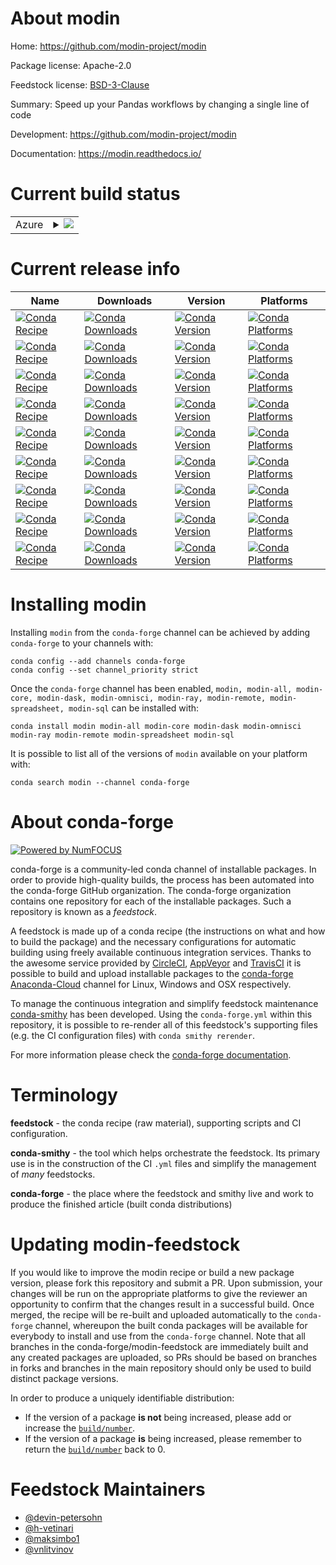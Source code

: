 About modin
===========

Home: https://github.com/modin-project/modin

Package license: Apache-2.0

Feedstock license: [BSD-3-Clause](https://github.com/conda-forge/modin-feedstock/blob/master/LICENSE.txt)

Summary: Speed up your Pandas workflows by changing a single line of code

Development: https://github.com/modin-project/modin

Documentation: https://modin.readthedocs.io/

Current build status
====================


<table>
    
  <tr>
    <td>Azure</td>
    <td>
      <details>
        <summary>
          <a href="https://dev.azure.com/conda-forge/feedstock-builds/_build/latest?definitionId=9616&branchName=master">
            <img src="https://dev.azure.com/conda-forge/feedstock-builds/_apis/build/status/modin-feedstock?branchName=master">
          </a>
        </summary>
        <table>
          <thead><tr><th>Variant</th><th>Status</th></tr></thead>
          <tbody><tr>
              <td>linux_64_python3.7.____cpython</td>
              <td>
                <a href="https://dev.azure.com/conda-forge/feedstock-builds/_build/latest?definitionId=9616&branchName=master">
                  <img src="https://dev.azure.com/conda-forge/feedstock-builds/_apis/build/status/modin-feedstock?branchName=master&jobName=linux&configuration=linux_64_python3.7.____cpython" alt="variant">
                </a>
              </td>
            </tr><tr>
              <td>linux_64_python3.8.____cpython</td>
              <td>
                <a href="https://dev.azure.com/conda-forge/feedstock-builds/_build/latest?definitionId=9616&branchName=master">
                  <img src="https://dev.azure.com/conda-forge/feedstock-builds/_apis/build/status/modin-feedstock?branchName=master&jobName=linux&configuration=linux_64_python3.8.____cpython" alt="variant">
                </a>
              </td>
            </tr><tr>
              <td>linux_64_python3.9.____cpython</td>
              <td>
                <a href="https://dev.azure.com/conda-forge/feedstock-builds/_build/latest?definitionId=9616&branchName=master">
                  <img src="https://dev.azure.com/conda-forge/feedstock-builds/_apis/build/status/modin-feedstock?branchName=master&jobName=linux&configuration=linux_64_python3.9.____cpython" alt="variant">
                </a>
              </td>
            </tr><tr>
              <td>osx_64_python3.7.____cpython</td>
              <td>
                <a href="https://dev.azure.com/conda-forge/feedstock-builds/_build/latest?definitionId=9616&branchName=master">
                  <img src="https://dev.azure.com/conda-forge/feedstock-builds/_apis/build/status/modin-feedstock?branchName=master&jobName=osx&configuration=osx_64_python3.7.____cpython" alt="variant">
                </a>
              </td>
            </tr><tr>
              <td>osx_64_python3.8.____cpython</td>
              <td>
                <a href="https://dev.azure.com/conda-forge/feedstock-builds/_build/latest?definitionId=9616&branchName=master">
                  <img src="https://dev.azure.com/conda-forge/feedstock-builds/_apis/build/status/modin-feedstock?branchName=master&jobName=osx&configuration=osx_64_python3.8.____cpython" alt="variant">
                </a>
              </td>
            </tr><tr>
              <td>osx_64_python3.9.____cpython</td>
              <td>
                <a href="https://dev.azure.com/conda-forge/feedstock-builds/_build/latest?definitionId=9616&branchName=master">
                  <img src="https://dev.azure.com/conda-forge/feedstock-builds/_apis/build/status/modin-feedstock?branchName=master&jobName=osx&configuration=osx_64_python3.9.____cpython" alt="variant">
                </a>
              </td>
            </tr><tr>
              <td>win_64_python3.7.____cpython</td>
              <td>
                <a href="https://dev.azure.com/conda-forge/feedstock-builds/_build/latest?definitionId=9616&branchName=master">
                  <img src="https://dev.azure.com/conda-forge/feedstock-builds/_apis/build/status/modin-feedstock?branchName=master&jobName=win&configuration=win_64_python3.7.____cpython" alt="variant">
                </a>
              </td>
            </tr><tr>
              <td>win_64_python3.8.____cpython</td>
              <td>
                <a href="https://dev.azure.com/conda-forge/feedstock-builds/_build/latest?definitionId=9616&branchName=master">
                  <img src="https://dev.azure.com/conda-forge/feedstock-builds/_apis/build/status/modin-feedstock?branchName=master&jobName=win&configuration=win_64_python3.8.____cpython" alt="variant">
                </a>
              </td>
            </tr><tr>
              <td>win_64_python3.9.____cpython</td>
              <td>
                <a href="https://dev.azure.com/conda-forge/feedstock-builds/_build/latest?definitionId=9616&branchName=master">
                  <img src="https://dev.azure.com/conda-forge/feedstock-builds/_apis/build/status/modin-feedstock?branchName=master&jobName=win&configuration=win_64_python3.9.____cpython" alt="variant">
                </a>
              </td>
            </tr>
          </tbody>
        </table>
      </details>
    </td>
  </tr>
</table>

Current release info
====================

| Name | Downloads | Version | Platforms |
| --- | --- | --- | --- |
| [![Conda Recipe](https://img.shields.io/badge/recipe-modin-green.svg)](https://anaconda.org/conda-forge/modin) | [![Conda Downloads](https://img.shields.io/conda/dn/conda-forge/modin.svg)](https://anaconda.org/conda-forge/modin) | [![Conda Version](https://img.shields.io/conda/vn/conda-forge/modin.svg)](https://anaconda.org/conda-forge/modin) | [![Conda Platforms](https://img.shields.io/conda/pn/conda-forge/modin.svg)](https://anaconda.org/conda-forge/modin) |
| [![Conda Recipe](https://img.shields.io/badge/recipe-modin--all-green.svg)](https://anaconda.org/conda-forge/modin-all) | [![Conda Downloads](https://img.shields.io/conda/dn/conda-forge/modin-all.svg)](https://anaconda.org/conda-forge/modin-all) | [![Conda Version](https://img.shields.io/conda/vn/conda-forge/modin-all.svg)](https://anaconda.org/conda-forge/modin-all) | [![Conda Platforms](https://img.shields.io/conda/pn/conda-forge/modin-all.svg)](https://anaconda.org/conda-forge/modin-all) |
| [![Conda Recipe](https://img.shields.io/badge/recipe-modin--core-green.svg)](https://anaconda.org/conda-forge/modin-core) | [![Conda Downloads](https://img.shields.io/conda/dn/conda-forge/modin-core.svg)](https://anaconda.org/conda-forge/modin-core) | [![Conda Version](https://img.shields.io/conda/vn/conda-forge/modin-core.svg)](https://anaconda.org/conda-forge/modin-core) | [![Conda Platforms](https://img.shields.io/conda/pn/conda-forge/modin-core.svg)](https://anaconda.org/conda-forge/modin-core) |
| [![Conda Recipe](https://img.shields.io/badge/recipe-modin--dask-green.svg)](https://anaconda.org/conda-forge/modin-dask) | [![Conda Downloads](https://img.shields.io/conda/dn/conda-forge/modin-dask.svg)](https://anaconda.org/conda-forge/modin-dask) | [![Conda Version](https://img.shields.io/conda/vn/conda-forge/modin-dask.svg)](https://anaconda.org/conda-forge/modin-dask) | [![Conda Platforms](https://img.shields.io/conda/pn/conda-forge/modin-dask.svg)](https://anaconda.org/conda-forge/modin-dask) |
| [![Conda Recipe](https://img.shields.io/badge/recipe-modin--omnisci-green.svg)](https://anaconda.org/conda-forge/modin-omnisci) | [![Conda Downloads](https://img.shields.io/conda/dn/conda-forge/modin-omnisci.svg)](https://anaconda.org/conda-forge/modin-omnisci) | [![Conda Version](https://img.shields.io/conda/vn/conda-forge/modin-omnisci.svg)](https://anaconda.org/conda-forge/modin-omnisci) | [![Conda Platforms](https://img.shields.io/conda/pn/conda-forge/modin-omnisci.svg)](https://anaconda.org/conda-forge/modin-omnisci) |
| [![Conda Recipe](https://img.shields.io/badge/recipe-modin--ray-green.svg)](https://anaconda.org/conda-forge/modin-ray) | [![Conda Downloads](https://img.shields.io/conda/dn/conda-forge/modin-ray.svg)](https://anaconda.org/conda-forge/modin-ray) | [![Conda Version](https://img.shields.io/conda/vn/conda-forge/modin-ray.svg)](https://anaconda.org/conda-forge/modin-ray) | [![Conda Platforms](https://img.shields.io/conda/pn/conda-forge/modin-ray.svg)](https://anaconda.org/conda-forge/modin-ray) |
| [![Conda Recipe](https://img.shields.io/badge/recipe-modin--remote-green.svg)](https://anaconda.org/conda-forge/modin-remote) | [![Conda Downloads](https://img.shields.io/conda/dn/conda-forge/modin-remote.svg)](https://anaconda.org/conda-forge/modin-remote) | [![Conda Version](https://img.shields.io/conda/vn/conda-forge/modin-remote.svg)](https://anaconda.org/conda-forge/modin-remote) | [![Conda Platforms](https://img.shields.io/conda/pn/conda-forge/modin-remote.svg)](https://anaconda.org/conda-forge/modin-remote) |
| [![Conda Recipe](https://img.shields.io/badge/recipe-modin--spreadsheet-green.svg)](https://anaconda.org/conda-forge/modin-spreadsheet) | [![Conda Downloads](https://img.shields.io/conda/dn/conda-forge/modin-spreadsheet.svg)](https://anaconda.org/conda-forge/modin-spreadsheet) | [![Conda Version](https://img.shields.io/conda/vn/conda-forge/modin-spreadsheet.svg)](https://anaconda.org/conda-forge/modin-spreadsheet) | [![Conda Platforms](https://img.shields.io/conda/pn/conda-forge/modin-spreadsheet.svg)](https://anaconda.org/conda-forge/modin-spreadsheet) |
| [![Conda Recipe](https://img.shields.io/badge/recipe-modin--sql-green.svg)](https://anaconda.org/conda-forge/modin-sql) | [![Conda Downloads](https://img.shields.io/conda/dn/conda-forge/modin-sql.svg)](https://anaconda.org/conda-forge/modin-sql) | [![Conda Version](https://img.shields.io/conda/vn/conda-forge/modin-sql.svg)](https://anaconda.org/conda-forge/modin-sql) | [![Conda Platforms](https://img.shields.io/conda/pn/conda-forge/modin-sql.svg)](https://anaconda.org/conda-forge/modin-sql) |

Installing modin
================

Installing `modin` from the `conda-forge` channel can be achieved by adding `conda-forge` to your channels with:

```
conda config --add channels conda-forge
conda config --set channel_priority strict
```

Once the `conda-forge` channel has been enabled, `modin, modin-all, modin-core, modin-dask, modin-omnisci, modin-ray, modin-remote, modin-spreadsheet, modin-sql` can be installed with:

```
conda install modin modin-all modin-core modin-dask modin-omnisci modin-ray modin-remote modin-spreadsheet modin-sql
```

It is possible to list all of the versions of `modin` available on your platform with:

```
conda search modin --channel conda-forge
```


About conda-forge
=================

[![Powered by
NumFOCUS](https://img.shields.io/badge/powered%20by-NumFOCUS-orange.svg?style=flat&colorA=E1523D&colorB=007D8A)](https://numfocus.org)

conda-forge is a community-led conda channel of installable packages.
In order to provide high-quality builds, the process has been automated into the
conda-forge GitHub organization. The conda-forge organization contains one repository
for each of the installable packages. Such a repository is known as a *feedstock*.

A feedstock is made up of a conda recipe (the instructions on what and how to build
the package) and the necessary configurations for automatic building using freely
available continuous integration services. Thanks to the awesome service provided by
[CircleCI](https://circleci.com/), [AppVeyor](https://www.appveyor.com/)
and [TravisCI](https://travis-ci.com/) it is possible to build and upload installable
packages to the [conda-forge](https://anaconda.org/conda-forge)
[Anaconda-Cloud](https://anaconda.org/) channel for Linux, Windows and OSX respectively.

To manage the continuous integration and simplify feedstock maintenance
[conda-smithy](https://github.com/conda-forge/conda-smithy) has been developed.
Using the ``conda-forge.yml`` within this repository, it is possible to re-render all of
this feedstock's supporting files (e.g. the CI configuration files) with ``conda smithy rerender``.

For more information please check the [conda-forge documentation](https://conda-forge.org/docs/).

Terminology
===========

**feedstock** - the conda recipe (raw material), supporting scripts and CI configuration.

**conda-smithy** - the tool which helps orchestrate the feedstock.
                   Its primary use is in the construction of the CI ``.yml`` files
                   and simplify the management of *many* feedstocks.

**conda-forge** - the place where the feedstock and smithy live and work to
                  produce the finished article (built conda distributions)


Updating modin-feedstock
========================

If you would like to improve the modin recipe or build a new
package version, please fork this repository and submit a PR. Upon submission,
your changes will be run on the appropriate platforms to give the reviewer an
opportunity to confirm that the changes result in a successful build. Once
merged, the recipe will be re-built and uploaded automatically to the
`conda-forge` channel, whereupon the built conda packages will be available for
everybody to install and use from the `conda-forge` channel.
Note that all branches in the conda-forge/modin-feedstock are
immediately built and any created packages are uploaded, so PRs should be based
on branches in forks and branches in the main repository should only be used to
build distinct package versions.

In order to produce a uniquely identifiable distribution:
 * If the version of a package **is not** being increased, please add or increase
   the [``build/number``](https://docs.conda.io/projects/conda-build/en/latest/resources/define-metadata.html#build-number-and-string).
 * If the version of a package **is** being increased, please remember to return
   the [``build/number``](https://docs.conda.io/projects/conda-build/en/latest/resources/define-metadata.html#build-number-and-string)
   back to 0.

Feedstock Maintainers
=====================

* [@devin-petersohn](https://github.com/devin-petersohn/)
* [@h-vetinari](https://github.com/h-vetinari/)
* [@maksimbo1](https://github.com/maksimbo1/)
* [@vnlitvinov](https://github.com/vnlitvinov/)

